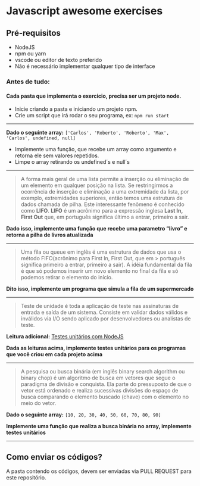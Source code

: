 # Javascript awesome exercises

## Pré-requisitos

- NodeJS
- npm ou yarn
- vscode ou editor de texto preferido
- Não é necessário implementar qualquer tipo de interface

### Antes de tudo:

#### Cada pasta que implementa o exercicio, precisa ser um projeto node.

- Inicie criando a pasta e iniciando um projeto npm.
- Crie um script que irá rodar o seu programa, ex: `npm run start`

---

**Dado o seguinte array:**
`['Carlos', 'Roberto', 'Roberto', 'Max', 'Carlos', undefined, null]`

- Implemente uma função, que recebe um array como argumento e retorna ele sem valores repetidos.
- Limpe o array retirando os undefined´s e null´s

---

> A forma mais geral de uma lista permite a inserção ou eliminação de um elemento em qualquer posição na lista. Se
> restringirmos a ocorrência de inserção e eliminação a uma extremidade da lista, por exemplo, extremidades
> superiores, então temos uma estrutura de dados chamada de pilha.
> Este interessante fenômeno é conhecido como **LIFO**. **LIFO** é um acrônimo para a expressão inglesa **Last In, First Out**
> que, em português significa último a entrar, primeiro a sair.

**Dado isso, implemente uma função que recebe uma parametro “livro” e retorna a pilha de livros atualizada**

---

> Uma fila ou queue em inglês é uma estrutura de dados que usa o método FIFO(acrônimo para First In, First Out, que em > português significa primeiro a entrar, primeiro a sair). A idéia fundamental da fila é que só podemos inserir um novo
> elemento no final da fila e só podemos retirar o elemento do início.

**Dito isso, implemente um programa que simula a fila de um supermercado**

---

> Teste de unidade é toda a aplicação de teste nas assinaturas de entrada e saída de um sistema. Consiste em validar
> dados válidos e inválidos via I/O sendo aplicado por desenvolvedores ou analistas de teste.

**Leitura adicional:** [Testes unitários com NodeJS](https://dev.to/yuriburk/criando-testes-unitarios-com-jest-em-uma-aplicacao-node-js-31dk)

**Dada as leituras acima, implemente testes unitários para os programas que você criou em cada projeto acima**

---

> A pesquisa ou busca binária (em inglês binary search algorithm ou binary chop) é um algoritmo de busca em vetores
> que segue o paradigma de divisão e conquista. Ela parte do pressuposto de que o vetor está ordenado e realiza
> sucessivas divisões do espaço de busca comparando o elemento buscado (chave) com o elemento no meio do vetor.

**Dado o seguinte array:** `[10, 20, 30, 40, 50, 60, 70, 80, 90]`

**Implemente uma função que realiza a busca binária no array, implemente testes unitários**

---

## Como enviar os códigos?

A pasta contendo os códigos, devem ser enviadas via PULL REQUEST para este repositório.

